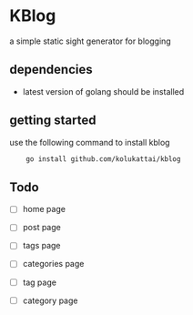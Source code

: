 # KBlog
a simple static sight generator for blogging


## dependencies
- latest version of golang should be installed

## getting started
use the following command to install kblog
```sh
    go install github.com/kolukattai/kblog
```

## Todo
- [ ] home page
- [ ] post page
- [ ] tags page
- [ ] categories page
- [ ] tag page
- [ ] category page



